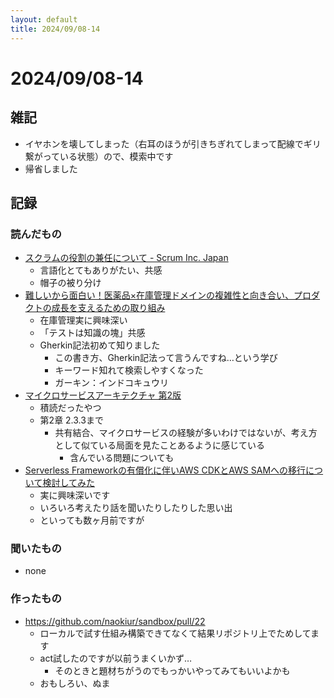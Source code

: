 ```yaml
---
layout: default
title: 2024/09/08-14
---
```


# 2024/09/08-14

## 雑記

* イヤホンを壊してしまった（右耳のほうが引きちぎれてしまって配線でギリ繋がっている状態）ので、模索中です
* 帰省しました

## 記録

### 読んだもの

* [スクラムの役割の兼任について - Scrum Inc. Japan](https://scruminc.jp/blog/5637/)
  * 言語化とてもありがたい、共感
  * 帽子の被り分け
* [難しいから面白い！医薬品×在庫管理ドメインの複雑性と向き合い、プロダクトの成長を支えるための取り組み](https://speakerdeck.com/kakehashi/initiatives-to-support-product-growth)
  * 在庫管理実に興味深い
  * 「テストは知識の塊」共感
  * Gherkin記法初めて知りました
    * この書き方、Gherkin記法って言うんですね…という学び
    * キーワード知れて検索しやすくなった
    * ガーキン：インドコキュウリ
* [マイクロサービスアーキテクチャ 第2版](https://amzn.asia/d/fm1D6ew)
  * 積読だったやつ
  * 第2章 2.3.3まで
    * 共有結合、マイクロサービスの経験が多いわけではないが、考え方として似ている局面を見たことあるように感じている
      * 含んでいる問題についても
* [Serverless Frameworkの有償化に伴いAWS CDKとAWS SAMへの移行について検討してみた](https://dev.classmethod.jp/articles/sls-migrate-cdk-or-sam/)
  * 実に興味深いです
  * いろいろ考えたり話を聞いたりしたりした思い出
  * といっても数ヶ月前ですが

### 聞いたもの

* none

### 作ったもの

* https://github.com/naokiur/sandbox/pull/22
  * ローカルで試す仕組み構築できてなくて結果リポジトリ上でためしてます
  * act試したのですが以前うまくいかず…
    * そのときと題材ちがうのでもっかいやってみてもいいよかも
  * おもしろい、ぬま
